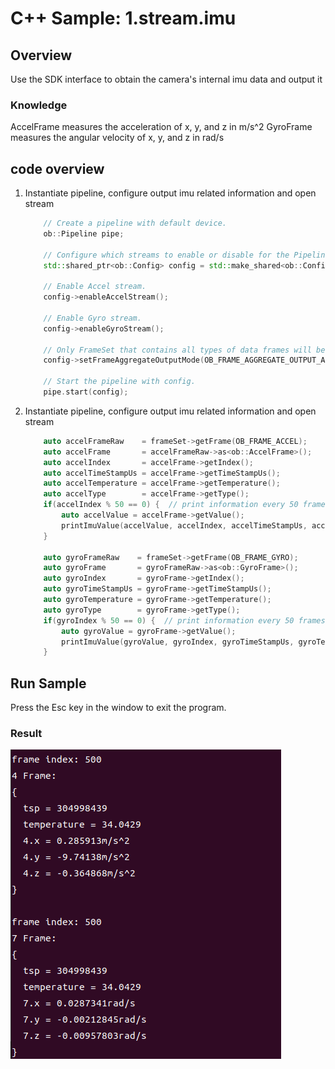 # C++ Sample: 1.stream.imu

## Overview

Use the SDK interface to obtain the camera's internal imu data and output it

### Knowledge

AccelFrame measures the acceleration of x, y, and z in m/s^2
GyroFrame measures the angular velocity of x, y, and z in rad/s

## code overview

1. Instantiate pipeline, configure output imu related information and open stream

    ```cpp
        // Create a pipeline with default device.
        ob::Pipeline pipe;

        // Configure which streams to enable or disable for the Pipeline by creating a Config.
        std::shared_ptr<ob::Config> config = std::make_shared<ob::Config>();

        // Enable Accel stream.
        config->enableAccelStream();

        // Enable Gyro stream.
        config->enableGyroStream();

        // Only FrameSet that contains all types of data frames will be output.
        config->setFrameAggregateOutputMode(OB_FRAME_AGGREGATE_OUTPUT_ALL_TYPE_FRAME_REQUIRE);

        // Start the pipeline with config.
        pipe.start(config);
    ```

2. Instantiate pipeline, configure output imu related information and open stream

    ```cpp
        auto accelFrameRaw    = frameSet->getFrame(OB_FRAME_ACCEL);
        auto accelFrame       = accelFrameRaw->as<ob::AccelFrame>();
        auto accelIndex       = accelFrame->getIndex();
        auto accelTimeStampUs = accelFrame->getTimeStampUs();
        auto accelTemperature = accelFrame->getTemperature();
        auto accelType        = accelFrame->getType();
        if(accelIndex % 50 == 0) {  // print information every 50 frames.
            auto accelValue = accelFrame->getValue();
            printImuValue(accelValue, accelIndex, accelTimeStampUs, accelTemperature, accelType, "m/s^2");
        }

        auto gyroFrameRaw    = frameSet->getFrame(OB_FRAME_GYRO);
        auto gyroFrame       = gyroFrameRaw->as<ob::GyroFrame>();
        auto gyroIndex       = gyroFrame->getIndex();
        auto gyroTimeStampUs = gyroFrame->getTimeStampUs();
        auto gyroTemperature = gyroFrame->getTemperature();
        auto gyroType        = gyroFrame->getType();
        if(gyroIndex % 50 == 0) {  // print information every 50 frames.
            auto gyroValue = gyroFrame->getValue();
            printImuValue(gyroValue, gyroIndex, gyroTimeStampUs, gyroTemperature, gyroType, "rad/s");
        }
    ```

## Run Sample

Press the Esc key in the window to exit the program.

### Result

![image](/docs/resource/imu.png)
